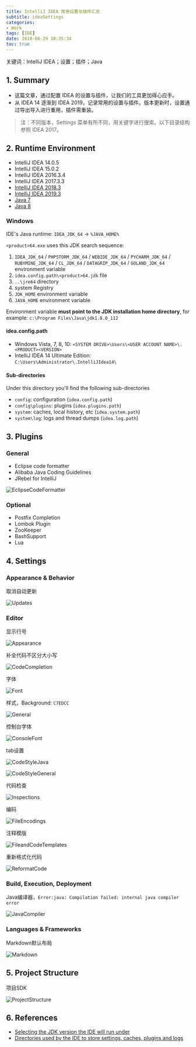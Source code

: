 ```yaml
---
title: IntelliJ IDEA 常用设置与插件汇总
subtitle: ideaSettings
categories:
- Work
tags: [IDE]
date: 2018-06-29 10:35:34
toc: true
---
```

关键词：IntelliJ IDEA；设置；插件；Java

<!-- more -->

## 1. Summary
- 这篇文章，通过配置 IDEA 的设置与插件，让我们的工具更加得心应手。
- 从 IDEA 14 逐渐到 IDEA 2019，记录常用的设置与插件。版本更新时，设置通过导出导入进行重用，插件需重装。
> 注：不同版本，Settings 菜单有所不同，用关键字进行搜索。以下目录结构参照 IDEA 2017。

## 2. Runtime Environment
- IntelliJ IDEA 14.0.5
- IntelliJ IDEA 15.0.2
- IntelliJ IDEA 2016.3.4
- IntelliJ IDEA 2017.3.3
- [IntelliJ IDEA 2018.3](https://www.jetbrains.com/idea/download/other.html)
- [IntelliJ IDEA 2019.3](https://www.jetbrains.com/idea/download/other.html)
- [Java 7](http://www.oracle.com/technetwork/java/javase/downloads/jdk7-downloads-1880260.html)
- [Java 8](http://www.oracle.com/technetwork/java/javase/downloads/jdk8-downloads-2133151.html)

### Windows
IDE's Java runtime: `IDEA_JDK_64` -> `%JAVA_HOME%`

`<product>64.exe` uses this JDK search sequence:
1. `IDEA_JDK_64` / `PHPSTORM_JDK_64` / `WEBIDE_JDK_64` / `PYCHARM_JDK_64` / `RUBYMINE_JDK_64` / `CL_JDK_64` / `DATAGRIP_JDK_64` / `GOLAND_JDK_64` environment variable
2. `idea.config.path\<product>64.jdk` file
3. `..\jre64` directory
4. system Registry
5. `JDK_HOME` environment variable
6. `JAVA_HOME` environment variable

Environment variable **must point to the JDK installation home directory**, for example: `c:\Program Files\Java\jdk1.8.0_112`

#### idea.config.path
- Windows Vista, 7, 8, 10: `<SYSTEM DRIVE>\Users\<USER ACCOUNT NAME>\.<PRODUCT><VERSION>`
- IntelliJ IDEA 14 Ultimate Edition: `C:\Users\Administrator\.IntelliJIdea14\`

#### Sub-directories
Under this directory you'll find the following sub-directories
- `config`: configuration (`idea.config.path`)
- `config\plugins`: plugins (`idea.plugins.path`)
- `system`: caches, local history, etc (`idea.system.path`)
- `system\log`: logs and thread dumps (`idea.log.path`)

## 3. Plugins
### General
- Eclipse code formatter
- Alibaba Java Coding Guidelines
- JRebel for IntelliJ

![EclipseCodeFormatter](https://www.wailian.work/images/2018/06/29/EclipseCodeFormatter-min.png)

### Optional
- Postfix Completion
- Lombok Plugin
- ZooKeeper
- BashSupport
- Lua

## 4. Settings
### Appearance & Behavior
取消自动更新

![Updates](https://www.wailian.work/images/2018/06/29/Updates-min.png)

### Editor
显示行号

![Appearance](https://www.wailian.work/images/2018/06/29/Appearance-min.png)

补全代码不区分大小写

![CodeCompletion](https://www.wailian.work/images/2018/06/29/CodeCompletion-min.png)

字体

![Font](https://www.wailian.work/images/2018/06/29/Font-min.png)

样式，Background: `C7EDCC`

![General](https://www.wailian.work/images/2018/06/29/General-min.png)

控制台字体

![ConsoleFont](https://www.wailian.work/images/2018/06/29/ConsoleFont-min.png)

tab设置

![CodeStyleJava](https://www.wailian.work/images/2018/06/29/CodeStyleJava-min.png)

![CodeStyleGeneral](https://www.wailian.work/images/2018/06/29/CodeStyleGeneral-min.png)

代码检查

![Inspections](https://www.wailian.work/images/2018/06/29/Inspections-min.png)

编码

![FileEncodings](https://www.wailian.work/images/2018/06/29/FileEncodings-min.png)

注释模版

![FileandCodeTemplates](https://www.wailian.work/images/2018/06/29/FileandCodeTemplates-min.png)

重新格式化代码

![ReformatCode](https://www.wailian.work/images/2018/06/29/ReformatCode-min.png)

### Build, Execution, Deployment
Java编译器，```Error:java: Compilation failed: internal java compiler error```

![JavaCompiler](https://www.wailian.work/images/2018/06/29/JavaCompiler17-min.png)

### Languages & Frameworks
Markdown默认布局

![Markdown](https://www.wailian.work/images/2018/06/29/Markdown-min.png)

## 5. Project Structure
项目SDK

![ProjectStructure](https://www.wailian.work/images/2018/06/29/ProjectStructure-min.png)

## 6. References
- [Selecting the JDK version the IDE will run under](https://intellij-support.jetbrains.com/hc/en-us/articles/206544879-Selecting-the-JDK-version-the-IDE-will-run-under)
- [Directories used by the IDE to store settings, caches, plugins and logs](https://intellij-support.jetbrains.com/hc/en-us/articles/206544519)